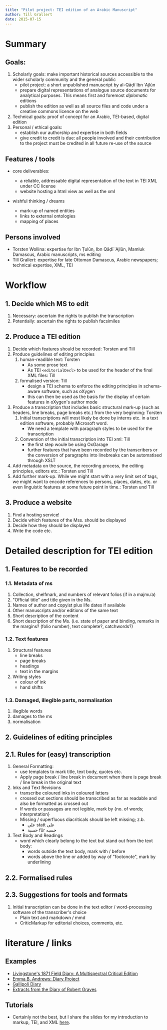 ```yaml
---
title: "Pilot project: TEI edition of an Arabic Manuscript"
author: Till Grallert
date: 2015-07-15
---
```



# Summary
## Goals:

1. Scholarly goals: make important historical sources accessible to the wider scholarly community and the general public
    - pilot project: a short unpublished manuscript by al-Qāḍī Ibn ʿAjlūn
    - prepare digital representations of analogue source documents for analytical purposes. This means first and foremost *diplomatic* editions
    - publish the edition as well as all source files and code under a creative commons licence on the web
2. Technical goals: proof of concept for an Arabic, TEI-based, digital edition 
3. Personal / ethical goals: 
    - establish our authorship and expertise in both fields 
    - give credit to credit is due: all people involved and their contribution to the project must be credited in all future re-use of the source

## Features / tools

- core deliverables:
    + a reliable, addressable digital representation of the text in TEI XML under CC license
    + website hosting a html view as well as the xml

- wishful thinking / dreams 
    - mark-up of named entities
    - links to external ontologies
    - mapping of places

## Persons involved

- Torsten Wollina: expertise for Ibn Ṭulūn, Ibn Qāḍī ʿAjlūn, Mamluk Damascus, Arabic manuscripts, ms editing
- Till Grallert: expertise for late Ottoman Damascus, Arabic newspapers; technical expertise, XML, TEI

# Workflow

## 1. Decide which MS to edit

1. Necessary: ascertain the rights to publish the transcription
2. Potentially: ascertain the rights to publish facsimiles

## 2. Produce a TEI edition

1. Decide which features should be recorded: Torsten and Till
2. Produce guidelines of editing principles
    1. human-readible text: Torsten
        * As some prose text
        * As TEI `<editorialDecl>` to be used for the header of the final XML files: Till
    2. formalised version: Till
        * design a TEI schema to enforce the editing principles in schema-aware software, such as oXygen
        * this can then be used as the basis for the display of certain features in oXygen's author mode
3. Produce a transcription that includes basic structural mark-up (such as headers, line breaks, page breaks etc.) from the very beginning: Torsten
    1. Initial transcriptions will most likely be done by interns etc. in a text edition software, probably Microsoft word.
        * We need a template with paragraph styles to be used for the transcription
    2. Conversion of the initial transcription into TEI xml: Till
        * the first step woule be using OxGarage
        * further features that have been recorded by the transcribers or the conversion of paragraphs into linebreaks can be automatised through XSLT
4. Add metadata on the source, the recording process, the editing principles, editors etc.: Torsten und Till
5. Add further mark-up. While we might start with a very limit set of tags, we might want to encode references to persons, places, dates, etc. or even linguistic features at some future point in time.: Torsten und Till


## 3. Produce a website

1. Find a hosting service!
2. Decide which features of the Mss. should be displayed
3. Decide how they should be displayed
4. Write the code etc.

# Detailed description for TEI edition

## 1. Features to be recorded
### 1.1. Metadata of ms

1. Collection, shelfmark, and numbers of relevant folios (if in a majmuʿa)
2. "Official title" and title given in the Ms.
3. Names of author and copyist plus life dates if available
4. Other manuscripts and/or editions of the same text
5. Short description of the content
6. Short description of the Ms. (i.e. state of paper and binding, remarks in the margins? (folio number), text complete?, catchwords?)

### 1.2. Text features

1. Structural features
    - line breaks
    - page breaks
    - headings
    - text in the margins
2. Writing styles
    - colour of ink
    - hand shifts

### 1.3. Damaged, illegible parts, normalisation

1. illegible words
2. damages to the ms
3. normalisation

## 2. Guidelines of editing principles
## 2.1. Rules for (easy) transcription
<!--We want to keep the language to indicate variants in the reading of the text and to translate visual elements in the text as slim, simple and clear as possible -->
1. General Formatting:
	- use templates to mark title, text body, quotes etc.
	- Apply page break / line break in document when there is page break / line break in the original text
2. Inks and Text Revisions
	- transcribe coloured inks in coloured letters
	- crossed out sections should be transcribed as far as readable and also be formatted as crossed out
	- If words or passages are not legible, mark by {no. of words; interpretation}
	- Missing / superfluous diacriticals should be left missing; z.b.
		+ علي statt  على  
		+ حسبة für حسبه
3. Text Body and Readings
	- word which clearly belong to the text but stand out from the text body:
		+ words outside the text body, mark with / before
		+ words above the line or added by way of "footonote", mark by underlining

## 2.2. Formalised rules

## 2.3. Suggestions for tools and formats

1. Initial transcription can be done in the text editor / word-processing software of the transcriber's choice
    - Plain text and markdown / mmd
    - CriticMarkup for editorial choices, comments, etc.

# literature / links
## Examples

- [Livingstone's 1871 Field Diary: A Multispectral Critical Edition](http://livingstone.library.ucla.edu/1871diary/xml_coding.htm)
- [Emma B. Andrews: Diary Project](http://depts.washington.edu/ebadiary/toolstech.php)
- [Gallipoli Diary](http://nzetc.victoria.ac.nz/tm/scholarly/tei-CoxDiar.html)
- [Extracts from the Diary of Robert Graves](http://web.uvic.ca/hrd/graves/)

## Tutorials

- Certainly not the best, but I share the slides for my introduction to markup, TEI, and XML [here](http://tillgrallert.github.io/teaching.html).